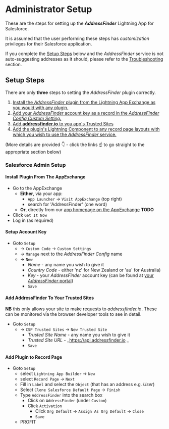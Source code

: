 # Administrator Setup

These are the steps for setting up the **_AddressFinder_** Lightning App for Salesforce.

It is assumed that the user performing these steps has _customization_ privileges for their Salesforce application.

If you complete the [Setup Steps](#setup-steps) below and the _AddressFinder_ service is not auto-suggesting addresses as it should, please refer to the [Troubleshooting](#troubleshooting) section.

## Setup Steps
There are only **three** steps to setting the _AddressFinder_ plugin correctly.
1. [Install the _AddressFinder_ plugin from the Lightning App Exchange as you would with any plugin.](#install-plugin-from-the-lightning-app-exchange)
1. [Add your _AddressFinder_ account key as a record in the _AddressFinder Config Custom Setting_.](#setup-account-key)
1. [Add **addressfinder.io** to you app's Trusted Sites](#add-addressfinder-to-your-trusted-sites)
1. [Add the plugin's Lightning Component to any record page layouts with which you wish to use the _AddressFinder_ service.](#add-plugin-to-record-page)

(More details are provided :point_down: - click the links :point_up: to go straight to the appropriate section below)


### Salesforce Admin Setup

#### Install Plugin From The AppExchange
* Go to the AppExchange
    * **Either**, via your app:
        * `App Launcher` -> `Visit AppExchange` (top right)
        * search for 'AddressFinder' (one word)
    * **Or**, directly from our [app homepage on the AppExchange](https://appexchange.salesforce.com/) **TODO**
* Click `Get It Now` 
* Log in (as required)


#### Setup Account Key
* Goto `Setup`
    * -> `Custom Code` -> `Custom Settings` 
    * -> `Manage` next to the _AddressFinder Config_ name
    * -> `New`
        * _Name_ - any name you wish to give it
        * _Country Code_ - either 'nz' for New Zealand or 'au' for Australia)
        * _Key_ - your _AddressFinder_ account key (can be found at [your _AddressFinder_ portal](https://portal.addressfinder.io/portal))
        * `Save`
        
#### Add AddressFinder To Your Trusted Sites
**NB** this only allows your site to make requests to _addressfinder.io_. These can be monitored via the browser developer tools to see in detail.
* Goto `Setup`
    * -> `CSP Trusted Sites` -> `New Trusted Site`
        * _Trusted Site Name_ - any name you wish to give it
        * _Trusted Site URL_ - _https://api.addressfinder.io _
        * `Save`


#### Add Plugin to Record Page
* Goto `Setup`
    * select `Lightning App Builder` -> `New`
    * select `Record Page` -> `Next`
    * Fill in `Label` and select the `Object` (that has an address e.g. _User_)
    * Select `Clone Salesforce Default Page` -> `Finish`
    * Type `AddressFinder` into the search box
        * Click on `AddressFinder` (under `Custom`)
        * Click `Activation`
            * Click `Org Default` -> `Assign As Org Default` -> `Close`
            * `Save`
    * PROFIT
